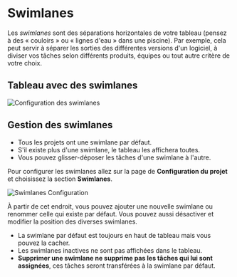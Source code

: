 Swimlanes
=========

Les *swimlanes* sont des séparations horizontales de votre tableau (pensez à des « couloirs » ou « lignes d'eau » dans une piscine).
Par exemple, cela peut servir à séparer les sorties des différentes versions d'un logiciel, à diviser vos tâches selon différents produits, équipes ou tout autre critère de votre choix.

Tableau avec des swimlanes
--------------------

![Configuration des swimlanes](http://kanboard.net/screenshots/documentation/swimlanes.png)

Gestion des swimlanes
------------------

- Tous les projets ont une swimlane par défaut.
- S'il existe plus d'une swimlane, le tableau les affichera toutes.
- Vous pouvez glisser-déposer les tâches d'une swimlane à l'autre.

Pour configurer les swimlanes allez sur la page de **Configuration du projet** et choisissez la section **Swimlanes**.

![Swimlanes Configuration](http://kanboard.net/screenshots/documentation/swimlanes-configuration.png)

À partir de cet endroit, vous pouvez ajouter une nouvelle swimlane ou renommer celle qui existe par défaut.
Vous pouvez aussi désactiver et modifier la position des diverses swimlanes.

- La swimlane par défaut est toujours en haut de tableau mais vous pouvez la cacher.
- Les swimlanes inactives ne sont pas affichées dans le tableau.
- **Supprimer une swimlane ne supprime pas les tâches qui lui sont assignées**, ces tâches seront transférées à la swimlane par défaut.
